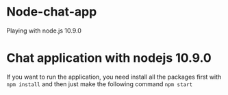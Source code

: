 # Node-chat-app
Playing with node.js 10.9.0
# Chat application with nodejs 10.9.0
If you want to run the application, you need install all the packages first with `npm install` and then just make the following command `npm start` 

